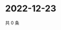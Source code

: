 # 2022-12-23

共 0 条

<!-- BEGIN WEIBO -->
<!-- 最后更新时间 Fri Dec 23 2022 14:17:15 GMT+0800 (China Standard Time) -->

<!-- END WEIBO -->
